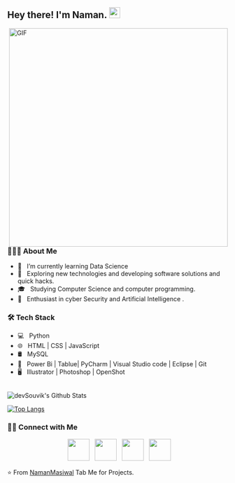 <h2> Hey there! I'm Naman. <img src="https://github.com/NamanMasiwal" width="25"></h2>
<img align="right" alt="GIF" src="https://i.pinimg.com/originals/6e/a8/c6/6ea8c68dfa924bc2e6a9abe3e473087a.gif" width="500"/>

<h3> 👨🏻‍💻 About Me </h3>

- 🔭 &nbsp; I’m currently learning Data Science
- 🤔 &nbsp; Exploring new technologies and developing software solutions and quick hacks.
- 🎓 &nbsp; Studying Computer Science and computer programming.
- 🌱 &nbsp; Enthusiast in cyber Security and Artificial Intelligence .

<h3>🛠 Tech Stack</h3>

- 💻 &nbsp; Python  
- 🌐 &nbsp; HTML | CSS | JavaScript 
- 🛢 &nbsp; MySQL 
- 🔧 &nbsp; Power Bi | Tablue|  PyCharm | Visual Studio code | Eclipse | Git
- 🖥 &nbsp;  Illustrator | Photoshop | OpenShot

<br>

<img align="center" src="https://github-readme-stats.vercel.app/api?username=NamanMasiwal&include_all_commits=true&count_private=true&show_icons=true&line_height=20&title_color=7A7ADB&icon_color=2234AE&text_color=D3D3D3&bg_color=0,000000,130F40" alt="devSouvik's Github Stats">

</br>

[![Top Langs](https://github-readme-stats.vercel.app/api/top-langs/?username=NamanMasiwal&layout=compact&text_color=daf7dc&bg_color=151515)](https://github.com/NamanMasiwal/github-readme-stats)


<h3> 🤝🏻 Connect with Me </h3>

<p align="center">
&nbsp; <a href="https://twitter.com/NamanMasiwal" target="_blank" rel="noopener noreferrer"><img src="https://img.icons8.com/plasticine/100/000000/twitter.png" width="50" /></a>  
&nbsp; <a href="https://www.instagram.com/nm_musclefreak?igsh=MWxkMGt0NTJkeWY1MQ==" target="_blank" rel="noopener noreferrer"><img src="https://img.icons8.com/plasticine/100/000000/instagram-new.png" width="50" /></a>  
&nbsp; <a href="https://www.linkedin.com/in/naman-masiwal0110/" target="_blank" rel="noopener noreferrer"><img src="https://img.icons8.com/plasticine/100/000000/linkedin.png" width="50" /></a>
&nbsp; <a href="mailto:namanmasiwal181@gmail.com" target="_blank" rel="noopener noreferrer"><img src="https://img.icons8.com/plasticine/100/000000/gmail.png"  width="50" /></a>
</p>

⭐️ From [NamanMasiwal](https://github.com/NamanMasiwal) Tab Me for Projects.

